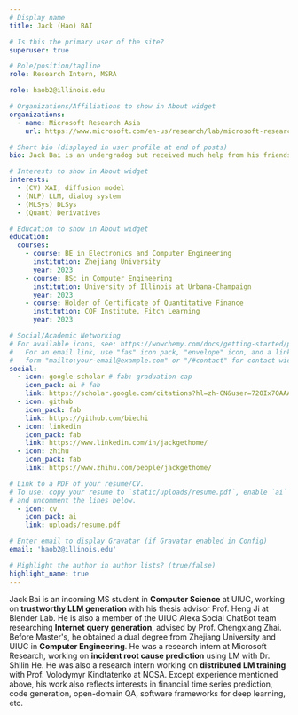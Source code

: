 ```yaml
---
# Display name
title: Jack (Hao) BAI

# Is this the primary user of the site?
superuser: true

# Role/position/tagline
role: Research Intern, MSRA

role: haob2@illinois.edu

# Organizations/Affiliations to show in About widget
organizations:
  - name: Microsoft Research Asia
    url: https://www.microsoft.com/en-us/research/lab/microsoft-research-asia/

# Short bio (displayed in user profile at end of posts)
bio: Jack Bai is an undergradog but received much help from his friends and professors. He is very thankful for all those who helped him with his research and engineering works.

# Interests to show in About widget
interests:
  - (CV) XAI, diffusion model
  - (NLP) LLM, dialog system
  - (MLSys) DLSys
  - (Quant) Derivatives

# Education to show in About widget
education:
  courses:
    - course: BE in Electronics and Computer Engineering
      institution: Zhejiang University
      year: 2023
    - course: BSc in Computer Engineering
      institution: University of Illinois at Urbana-Champaign
      year: 2023
    - course: Holder of Certificate of Quantitative Finance
      institution: CQF Institute, Fitch Learning
      year: 2023

# Social/Academic Networking
# For available icons, see: https://wowchemy.com/docs/getting-started/page-builder/#icons
#   For an email link, use "fas" icon pack, "envelope" icon, and a link in the
#   form "mailto:your-email@example.com" or "/#contact" for contact widget.
social:
  - icon: google-scholar # fab: graduation-cap
    icon_pack: ai # fab
    link: https://scholar.google.com/citations?hl=zh-CN&user=720Ix7QAAAAJ
  - icon: github
    icon_pack: fab
    link: https://github.com/biechi
  - icon: linkedin
    icon_pack: fab
    link: https://www.linkedin.com/in/jackgethome/
  - icon: zhihu
    icon_pack: fab
    link: https://www.zhihu.com/people/jackgethome/

# Link to a PDF of your resume/CV.
# To use: copy your resume to `static/uploads/resume.pdf`, enable `ai` icons in `params.toml`,
# and uncomment the lines below.
  - icon: cv
    icon_pack: ai
    link: uploads/resume.pdf

# Enter email to display Gravatar (if Gravatar enabled in Config)
email: 'haob2@illinois.edu'

# Highlight the author in author lists? (true/false)
highlight_name: true
---
```


Jack Bai is an incoming MS student in **Computer Science** at UIUC, working on **trustworthy LLM generation** with his thesis advisor Prof. Heng Ji at Blender Lab. He is also a member of the UIUC Alexa Social ChatBot team researching **Internet query generation**, advised by Prof. Chengxiang Zhai. Before Master's, he obtained a dual degree from Zhejiang University and UIUC in **Computer Engineering**. He was a research intern at Microsoft Research, working on **incident root cause prediction** using LM with Dr. Shilin He. He was also a research intern working on **distributed LM training** with Prof. Volodymyr Kindtatenko at NCSA. Except experience mentioned above, his work also reflects interests in financial time series prediction, code generation, open-domain QA, software frameworks for deep learning, etc. 

<!-- {{< icon name="download" pack="fas" >}} Download my {{< staticref "uploads/demo_resume.pdf" "newtab" >}}resumé{{< /staticref >}}. -->
